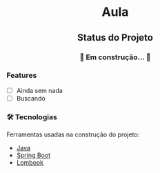 <h1 align="center">Aula</h1>


<h2 align="center">Status do Projeto</h2>
<h3 align="center">
🚧 Em construção...  🚧
</h3>

### Features

- [ ] Ainda sem nada
- [ ] Buscando

### 🛠 Tecnologias

Ferramentas usadas na construção do projeto:

- [Java](https://www.java.com/pt-BR/)
- [Spring Boot](https://spring.io/)
- [Lombook](https://projectlombok.org/)
